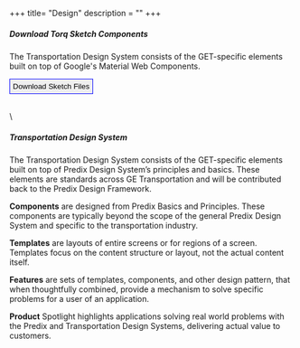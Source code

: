 +++
title= "Design"
description = ""
+++


##### Download Torq Sketch Components

The Transportation Design System consists of the GET-specific elements built on top of Google's Material Web Components.

<button style="border: 1px solid blue; padding: 5px"><a href="https://github.build.ge.com/get-patterns/design-toolkit/raw/master/GET_design_toolkit_1.sketch" download target="_blank"></a>
    Download Sketch Files
</button>

 \
 \


##### Transportation Design System

The Transportation Design System consists of the GET-specific elements built on top of Predix Design System’s principles and basics. These elements are standards across GE Transportation and will be contributed back to the Predix Design Framework.

**Components** are designed from Predix Basics and Principles. These components are typically beyond the scope of the general Predix Design System and specific to the transportation industry.

**Templates** are layouts of entire screens or for regions of a screen. Templates focus on the content structure or layout, not the actual content itself.

**Features** are sets of templates, components, and other design pattern, that when thoughtfully combined, provide a mechanism to solve specific problems for a user of an application.

**Product** Spotlight highlights applications solving real world problems with the Predix and Transportation Design Systems, delivering actual value to customers.